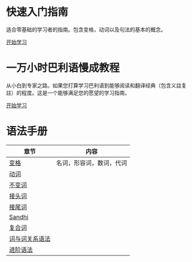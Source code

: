 # 快速入门指南

适合零基础的学习者的指南。包含变格，动词以及句法的基本的概念。

[开始学习](shortcut/summary.md)

# 一万小时巴利语慢成教程

从小白到专家之路。如果您打算学习巴利语到能够阅读和翻译经典（包含义註复註）的程度。这是一个能够满足您的愿望的学习指南。

[开始学习](palistep/summary.md)


# 语法手册

| 章节 |  内容  | 
| ---------- | ------ |
| [变格](declension/summary.md) | 名词，形容词，数词，代词 |
| [动词](verbal/summary.md) |  |
| [不变词]() |  |
| [接头词]() |  |
| [接尾词]() |  |
| [Sandhi]() |  |
| [复合词]() |  |
| [词与词关系语法](basic-relation/summary.md) |  |
| [进阶语法](grammar/summary.md) |  |
